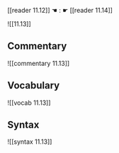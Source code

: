 [[reader 11.12]] ☚ : ☛ [[reader 11.14]]

![[11.13]]

## Commentary

![[commentary 11.13]]

## Vocabulary

![[vocab 11.13]]

## Syntax

![[syntax 11.13]]

